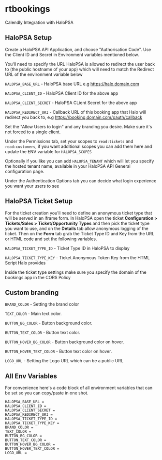 # rtbookings
Calendly Integration with HaloPSA

## HaloPSA Setup
Create a HaloPSA API Application, and choose "Authorisation Code". Use the Client ID and Secret in Environment variables mentioned below.

You'll need to specify the URL HaloPSA is allowed to redirect the user back to (the public hostname of your app) which will need to match the Redirect URL of the environment variable below

`HALOPSA_BASE_URL` - HaloPSA base URL e.g https://halo.domain.com

`HALOPSA_CLIENT_ID` - HaloPSA Client ID for the above app

`HALOPSA_CLIENT_SECRET` - HaloPSA CLient Secret for the above app

`HALOPSA_REDIRECT_URI` - Callback URL of this booking app that Halo will redirect you back to, e.g https://booking.domain.com/oauth/callback

Set the "Allow Users to login" and any branding you desire. Make sure it's not forced to a single client.

Under the Permissions tab, set your scopes to `read:tickets` and `read:customers`, if you want additional scopes you can add them here and update the ENV variable for `HALOPSA_SCOPES`

Optionally if you like you can add `HALOPSA_TENANT` which will let you specify the hosted tenant name, available in your HaloPSA API General configuration page.

Under the Authentication Options tab you can decide what login experience you want your users to see

## HaloPSA Ticket Setup
For the ticket creation you'll need to define an anonymous ticket type that will be served in an iframe form. In HaloPSA open the ticket **Configuration > Tickets/Sales > Ticket/Opportunity Types** and then pick the ticket type you want to use, and on the **Details** tab allow anonymous logging of the ticket. Then on the **Form** tab grab the Ticket Type ID and Key from the URL or HTML code and set the following variables.

`HALOPSA_TICKET_TYPE_ID` - Ticket Type ID in HaloPSA to display

`HALOPSA_TICKET_TYPE_KEY` - Ticket Anonymous Token Key from the HTML Script Halo provides

Inside the ticket type settings make sure you specify the domain of the bookings app in the CORS Policy

## Custom branding
`BRAND_COLOR` - Setting the brand color

`TEXT_COLOR` - Main text color.

`BUTTON_BG_COLOR` - Button background color.

`BUTTON_TEXT_COLOR` - Button text color.

`BUTTON_HOVER_BG_COLOR` - Button background color on hover.

`BUTTON_HOVER_TEXT_COLOR` - Button text color on hover.

`LOGO_URL` - Setting the Logo URL which can be a public URL


## All Env Variables
For convenience here's a code block of all environment variables that can be set so you can copy/paste in one shot.

```
HALOPSA_BASE_URL = 
HALOPSA_CLIENT_ID =
HALOPSA_CLIENT_SECRET =
HALOPSA_REDIRECT_URI =
HALOPSA_TICKET_TYPE_ID =
HALOPSA_TICKET_TYPE_KEY =
BRAND_COLOR =
TEXT_COLOR =
BUTTON_BG_COLOR =
BUTTON_TEXT_COLOR =
BUTTON_HOVER_BG_COLOR =
BUTTON_HOVER_TEXT_COLOR =
LOGO_URL =
```